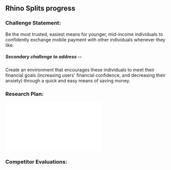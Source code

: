 ## Rhino Splits progress

### Challenge Statement:
Be the most trusted, easiest means for younger, mid-income individuals to confidently exchange mobile payment with other individuals whenever they like.
 
##### Secondary challenge to address -- 
Create an environment that encourages these individuals to meet their financial goals (increasing users' financial confidence, and decreasing their anxiety) through a quick and easy means of saving money.

### Research Plan:
[![Research Plan PDF](rhino-splits-research-plan.pdf)](rhino-splits-research-plan.pdf)

### Competitor Evaluations:
